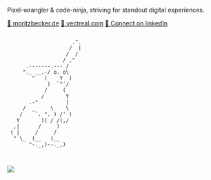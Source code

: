 Pixel-wrangler & code-ninja, striving for standout digital experiences.

[🔗 moritzbecker.de](https://moritzbecker.de/)
[🔗 vectreal.com](https://vectreal.com)
[🔗 Connect on linkedIn](https://www.linkedin.com/in/moritz-becker-5751851a1)


```

                     .".
                    /  |
                   /  /
                  / ,"
      .-------.--- /
     "._ __.-/ o. o\
        "   (    Y  )
             )  `^´/
            /     (
           /       Y
       .-"         |
     /  _     \    \
    /    `. ". ) /' )
   Y       )( / /(,/
  ,|      /     )
 ( |     /     /
  " \_  (__   (__       
       "-._,)--._,)
        
        
 ```
![](https://hit.yhype.me/github/profile?user_id=71161651)
